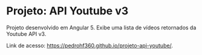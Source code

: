 # Projeto: API Youtube v3

Projeto desenvolvido em Angular 5. Exibe uma lista de vídeos retornados da Youtube API v3.

Link de acesso: https://pedrohf360.github.io/projeto-api-youtube/.
